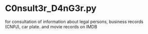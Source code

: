 # C0nsult3r_D4nG3r.py

for consultation of information about legal persons, business records (CNPJ), car plate. and movie records on IMDB
